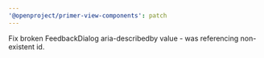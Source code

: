 ```yaml
---
'@openproject/primer-view-components': patch
---
```


Fix broken FeedbackDialog aria-describedby value - was referencing non-existent id.
